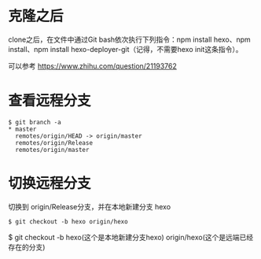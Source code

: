 # 克隆之后

clone之后，在文件中通过Git bash依次执行下列指令：npm install hexo、npm install、npm install hexo-deployer-git（记得，不需要hexo init这条指令）。

可以参考
https://www.zhihu.com/question/21193762


# 查看远程分支

```shell
$ git branch -a
* master
  remotes/origin/HEAD -> origin/master
  remotes/origin/Release
  remotes/origin/master
```

# 切换远程分支
切换到 origin/Release分支，并在本地新建分支 hexo
```shell
$ git checkout -b hexo origin/hexo
```
$ git checkout -b hexo(这个是本地新建分支hexo) origin/hexo(这个是远端已经存在的分支)
